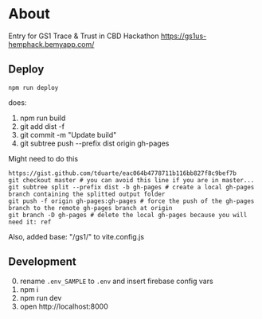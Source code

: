 # About
Entry for GS1 Trace & Trust in CBD Hackathon https://gs1us-hemphack.bemyapp.com/

## Deploy
`npm run deploy`

does:

1. npm run build
2. git add dist -f
3. git commit -m "Update build"
4. git subtree push --prefix dist origin gh-pages


Might need to do this
```
https://gist.github.com/tduarte/eac064b4778711b116bb827f8c9bef7b
git checkout master # you can avoid this line if you are in master...
git subtree split --prefix dist -b gh-pages # create a local gh-pages branch containing the splitted output folder
git push -f origin gh-pages:gh-pages # force the push of the gh-pages branch to the remote gh-pages branch at origin
git branch -D gh-pages # delete the local gh-pages because you will need it: ref
```
Also, added
base: "/gs1/"
to vite.config.js 

## Development
0. rename `.env_SAMPLE` to `.env` and insert firebase config vars
1. npm i
2. npm run dev
3. open http://localhost:8000


